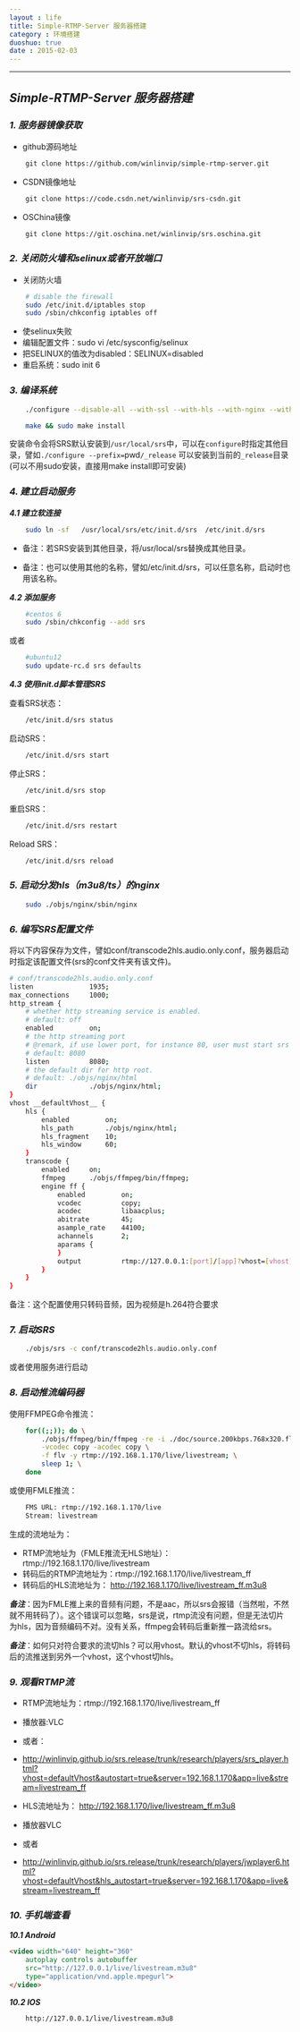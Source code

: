 ```yaml
---
layout : life
title: Simple-RTMP-Server 服务器搭建
category : 环境搭建
duoshuo: true
date : 2015-02-03
---
```


<!-- more -->

******

## ***Simple-RTMP-Server 服务器搭建***

### ***1. 服务器镜像获取***

* github源码地址

```html
	git clone https://github.com/winlinvip/simple-rtmp-server.git
```

* CSDN镜像地址

```html
	git clone https://code.csdn.net/winlinvip/srs-csdn.git
```

* OSChina镜像

```html
	git clone https://git.oschina.net/winlinvip/srs.oschina.git
```

### ***2. 关闭防火墙和selinux或者开放端口***

* 关闭防火墙

```sh
	# disable the firewall
	sudo /etc/init.d/iptables stop
	sudo /sbin/chkconfig iptables off
```

* 使selinux失败
 * 编辑配置文件：sudo vi /etc/sysconfig/selinux
 * 把SELINUX的值改为disabled：SELINUX=disabled
 * 重启系统：sudo init 6

### ***3. 编译系统***

```sh
	./configure --disable-all --with-ssl --with-hls --with-nginx --with-ffmpeg --with-transcode
```

```sh
	make && sudo make install
```
安装命令会将SRS默认安装到`/usr/local/srs`中，可以在`configure`时指定其他目录，譬如`./configure --prefix=`pwd`/_release` 可以安装到当前的`_release`目录(可以不用sudo安装，直接用make install即可安装)

### ***4. 建立启动服务***

***4.1 建立软连接***

```sh
	sudo ln -sf   /usr/local/srs/etc/init.d/srs  /etc/init.d/srs
```
* 备注：若SRS安装到其他目录，将/usr/local/srs替换成其他目录。

* 备注：也可以使用其他的名称，譬如/etc/init.d/srs，可以任意名称，启动时也用该名称。

***4.2 添加服务***

```sh
	#centos 6
	sudo /sbin/chkconfig --add srs
```

或者

```sh
	#ubuntu12
	sudo update-rc.d srs defaults
```

***4.3 使用init.d脚本管理SRS***

查看SRS状态：

```sh
	/etc/init.d/srs status
```

启动SRS：

```sh
	/etc/init.d/srs start
```

停止SRS：

```sh
	/etc/init.d/srs stop
```

重启SRS：

```sh
	/etc/init.d/srs restart
```

Reload SRS：

```sh
	/etc/init.d/srs reload
```

### ***5. 启动分发hls（m3u8/ts）的nginx***

```sh
	sudo ./objs/nginx/sbin/nginx
```

### ***6. 编写SRS配置文件***

将以下内容保存为文件，譬如conf/transcode2hls.audio.only.conf，服务器启动时指定该配置文件(srs的conf文件夹有该文件)。

```sh
# conf/transcode2hls.audio.only.conf
listen              1935;
max_connections     1000;
http_stream {
    # whether http streaming service is enabled.
    # default: off
    enabled         on;
    # the http streaming port
    # @remark, if use lower port, for instance 80, user must start srs by root.
    # default: 8080
    listen          8080;
    # the default dir for http root.
    # default: ./objs/nginx/html
    dir             ./objs/nginx/html;
}
vhost __defaultVhost__ {
    hls {
        enabled         on;
        hls_path        ./objs/nginx/html;
        hls_fragment    10;
        hls_window      60;
    }
    transcode {
        enabled     on;
        ffmpeg      ./objs/ffmpeg/bin/ffmpeg;
        engine ff {
            enabled         on;
            vcodec          copy;
            acodec          libaacplus;
            abitrate        45;
            asample_rate    44100;
            achannels       2;
            aparams {
            }
            output          rtmp://127.0.0.1:[port]/[app]?vhost=[vhost]/[stream]_[engine];
        }
    }
}
```

备注：这个配置使用只转码音频，因为视频是h.264符合要求

### ***7. 启动SRS***

```sh
	./objs/srs -c conf/transcode2hls.audio.only.conf
```
或者使用服务进行启动

### ***8. 启动推流编码器***

使用FFMPEG命令推流：

```sh
	for((;;)); do \
		./objs/ffmpeg/bin/ffmpeg -re -i ./doc/source.200kbps.768x320.flv \
		-vcodec copy -acodec copy \
		-f flv -y rtmp://192.168.1.170/live/livestream; \
		sleep 1; \
	done
```

或使用FMLE推流：

```sh
	FMS URL: rtmp://192.168.1.170/live
	Stream: livestream
```

生成的流地址为：

* RTMP流地址为（FMLE推流无HLS地址）：rtmp://192.168.1.170/live/livestream
* 转码后的RTMP流地址为：rtmp://192.168.1.170/live/livestream_ff
* 转码后的HLS流地址为： http://192.168.1.170/live/livestream_ff.m3u8

***备注***：因为FMLE推上来的音频有问题，不是aac，所以srs会报错（当然啦，不然就不用转码了）。这个错误可以忽略，srs是说，rtmp流没有问题，但是无法切片为hls，因为音频编码不对。没有关系，ffmpeg会转码后重新推一路流给srs。

***备注***：如何只对符合要求的流切hls？可以用vhost。默认的vhost不切hls，将转码后的流推送到另外一个vhost，这个vhost切hls。

### ***9. 观看RTMP流***

* RTMP流地址为：rtmp://192.168.1.170/live/livestream_ff
 * 播放器:VLC
 * 或者：
 * http://winlinvip.github.io/srs.release/trunk/research/players/srs_player.html?vhost=defaultVhost&autostart=true&server=192.168.1.170&app=live&stream=livestream_ff

* HLS流地址为： http://192.168.1.170/live/livestream_ff.m3u8
 * 播放器VLC
 * 或者
 * http://winlinvip.github.io/srs.release/trunk/research/players/jwplayer6.html?vhost=defaultVhost&hls_autostart=true&server=192.168.1.170&app=live&stream=livestream_ff

### ***10. 手机端查看***

***10.1 Android***

```html
<video width="640" height="360"
	autoplay controls autobuffer 
	src="http://127.0.0.1/live/livestream.m3u8"
	type="application/vnd.apple.mpegurl">
</video>
```

***10.2 IOS***

```sh
	http://127.0.0.1/live/livestream.m3u8
```








